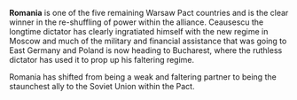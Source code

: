 **Romania** is one of the five remaining Warsaw Pact countries and is
the clear winner in the re-shuffling of power within the alliance.
Ceausescu the longtime dictator has clearly ingratiated himself with the
new regime in Moscow and much of the military and financial assistance
that was going to East Germany and Poland is now heading to Bucharest,
where the ruthless dictator has used it to prop up his faltering regime.

Romania has shifted from being a weak and faltering partner to being the
staunchest ally to the Soviet Union within the Pact.
